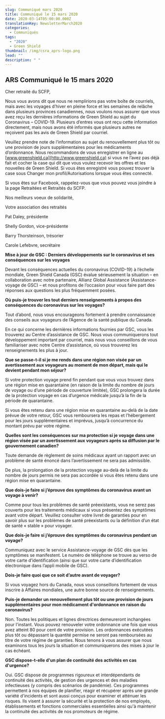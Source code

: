 ```yaml
---
slug: Communiqué mars 2020
title: Communiqué le 15 mars 2020
date: 2020-03-14T05:00:00.000Z
translationKey: NewsletterMarch2020
categories:
  - Communiqués
tags:
  - "2020"
  - Green Shield
thumbnail: /img/csra_aprs-logo.png
lead: ""
description: " "
---
```

## ARS Communiqué le 15 mars 2020

Cher retraité du SCFP,

Nous vous avons dit que nous ne remplirions pas votre boîte de courriels, mais avec les voyages d’hiver en pleine force et les semaines de relâche dans plusieurs provinces canadiennes, nous voulons nous assurer que vous avez reçu les dernières informations de Green Shield au sujet du Coronavirus – COVID-19. Plusieurs d’entres vous ont reçu cette information directement, mais nous avons été informés que plusieurs autres ne reçoivent pas les avis de Green Shield par courriel.

Veuillez prendre note de l’information au sujet du renouvellement plus tôt ou une provision de jours supplémentaires pour les médicaments d’ordonnance. Nous recommandons de vous enregistrer en ligne au [www.greenshield.ca](http://www.greenshield.ca) si vous ne l’avez pas déjà fait et cocher la case qui dit que vous voulez recevoir les offres et les nouvelles de Green Shield. Si vous êtes enregistré vous pouvez trouver la case sous Changer mon profil/Autorisations lorsque vous êtes connecté.

Si vous êtes sur Facebook, rappelez-vous que vous pouvez vous joindre à la page Retraitées et Retraités du SCFP.

Nos meilleurs voeux de solidarité,

Votre association des retraités

Pat Daley, présidente

Shelly Gordon, vice-présidente

Barry Thorsteinson, trésorier

Carole Lefebvre, secrétaire

**Mise à jour de GSC : Derniers développements sur le coronavirus et ses conséquences sur les voyages**

Devant les conséquences actuelles du coronavirus (COVID-19) à l’échelle mondiale, Green Shield Canada (GSC) évalue sérieusement la situation – en collaboration avec notre partenaire, Allianz Global Assistance (Assistance-voyage de GSC) – et nous profitons de l’occasion pour vous faire part des réponses aux questions les plus fréquemment posées.

**Où puis-je trouver les tout derniers renseignements à propos des conséquences du coronavirus sur les voyages?**

Tout d’abord, nous vous encourageons fortement à prendre connaissance des conseils aux voyageurs de l’Agence de la santé publique du Canada.

En ce qui concerne les dernières informations fournies par GSC, vous les trouverez au Centre d’assistance de GSC. Nous vous communiquerons tout développement important par courriel, mais nous vous conseillons de vous familiariser avec notre Centre d’assistance, où vous trouverez les renseignements les plus à jour.

**Que se passe-t-il si je me rends dans une région non visée par un avertissement aux voyageurs au moment de mon départ, mais qui le devient pendant mon séjour?**

Si votre protection voyage prend fin pendant que vous vous trouvez dans une région mise en quarantaine (en raison de la limite du nombre de jours de voyage ou d’une période de couverture limitée), GSC prolongera la durée de la protection voyage en cas d’urgence médicale jusqu’à la fin de la période de quarantaine.

Si vous êtes retenu dans une région mise en quarantaine au-delà de la date prévue de votre retour, GSC vous remboursera les repas et l’hébergement pour les jours supplémentaires et imprévus, jusqu’à concurrence du montant prévu par votre régime.

**Quelles sont les conséquences sur ma protection si je voyage dans une région visée par un avertissement aux voyageurs après sa diffusion par le gouvernement canadien?**

Toute demande de règlement de soins médicaux ayant un rapport avec un problème de santé énoncé dans l’avertissement ne sera pas admissible.

De plus, la prolongation de la protection voyage au-delà de la limite du nombre de jours permis ne sera pas accordée si vous êtes retenu dans une région mise en quarantaine.

**Que dois-je faire si j’éprouve des symptômes du coronavirus avant un voyage à venir?**

Comme pour tous les problèmes de santé préexistants, vous ne serez pas couverts pour les traitements médicaux si vous présentez des symptômes avant votre départ. Veuillez consulter votre livret de garanties pour en savoir plus sur les problèmes de santé préexistants ou la définition d’un état de santé « stable » pour voyager.

**Que dois-je faire si j’éprouve des symptômes du coronavirus pendant un voyage?**

Communiquez avec le service Assistance-voyage de GSC dès que les symptômes se manifestent. Le numéro de téléphone se trouve au verso de votre carte d’identification (ainsi que sur votre carte d’identification électronique dans l’appli mobile de GSC).

**Dois-je faire quoi que ce soit d’autre avant de voyager?**

Si vous voyagez hors du Canada, nous vous conseillons fortement de vous inscrire à Affaires mondiales, une autre bonne source de renseignements.

**Puis-je demander un renouvellement plus tôt ou une provision de jours supplémentaires pour mon médicament d'ordonnance en raison du coronavirus?**

Non. Toutes les politiques et lignes directrices demeureront inchangées pour l'instant. Vous pouvez renouveler votre ordonnance une fois que vous avez atteint 80 pour cent de votre provision. Les ordonnances exécutées plus tôt ou dépassant la quantité permise ne seront pas remboursées au titre de votre régime de garanties. Nous tenons à vous assurer que nous examinons tous les jours la situation et communiquerons des mises à jour le cas échéant.

**GSC dispose-t-elle d'un plan de continuité des activités en cas d'urgence?**

Oui. GSC dispose de programmes rigoureux et interdépendants de continuité des activités, de gestion des urgences et des maladies infectieuses (y compris des scénarios de pandémie). Ces programmes permettent à nos équipes de planifier, réagir et récupérer après une grande variété d'incidents et sont aussi conçus pour examiner et atténuer les risques. Ils visent à assurer la sécurité et la protection de nos employés, établissements et fonctions commerciales essentielles ainsi qu'à maintenir la continuité des activités de nos promoteurs de régime.
